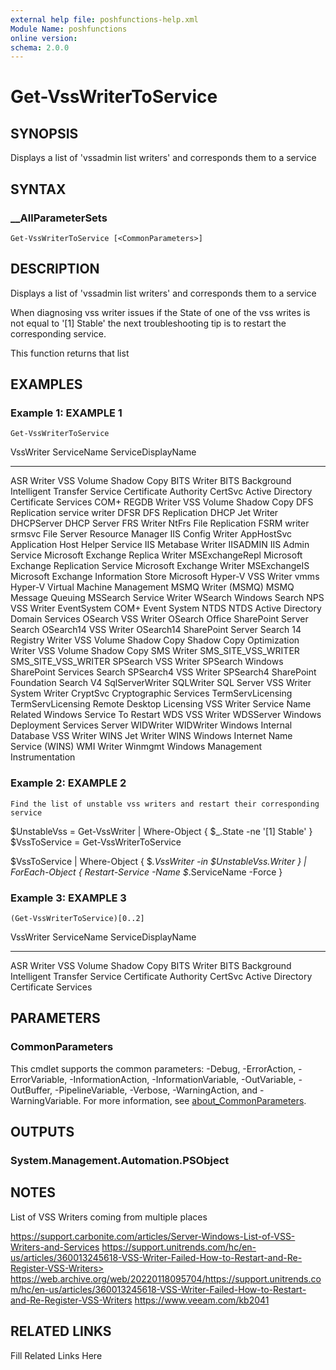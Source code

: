 ```yaml
---
external help file: poshfunctions-help.xml
Module Name: poshfunctions
online version: 
schema: 2.0.0
---
```


# Get-VssWriterToService

## SYNOPSIS

Displays a list of 'vssadmin list writers' and corresponds them to a service

## SYNTAX

### __AllParameterSets

```
Get-VssWriterToService [<CommonParameters>]
```

## DESCRIPTION

Displays a list of 'vssadmin list writers' and corresponds them to a service

When diagnosing vss writer issues if the State of one of the vss writes is not equal to '[1] Stable' the next troubleshooting tip is to restart the corresponding service.

This function returns that list


## EXAMPLES

### Example 1: EXAMPLE 1

```
Get-VssWriterToService
```

VssWriter                         ServiceName         ServiceDisplayName
-------------                     -----------         ------------------
ASR Writer                        VSS                 Volume Shadow Copy
BITS Writer                       BITS                Background Intelligent Transfer Service
Certificate Authority             CertSvc             Active Directory Certificate Services
COM+ REGDB Writer                 VSS                 Volume Shadow Copy
DFS Replication service writer    DFSR                DFS Replication
DHCP Jet Writer                   DHCPServer          DHCP Server
FRS Writer                        NtFrs               File Replication
FSRM writer                       srmsvc              File Server Resource Manager
IIS Config Writer                 AppHostSvc          Application Host Helper Service
IIS Metabase Writer               IISADMIN            IIS Admin Service
Microsoft Exchange Replica Writer MSExchangeRepl      Microsoft Exchange Replication Service
Microsoft Exchange Writer         MSExchangeIS        Microsoft Exchange Information Store
Microsoft Hyper-V VSS Writer      vmms                Hyper-V Virtual Machine Management
MSMQ Writer (MSMQ)                MSMQ                Message Queuing
MSSearch Service Writer           WSearch             Windows Search
NPS VSS Writer                    EventSystem         COM+ Event System
NTDS                              NTDS                Active Directory Domain Services
OSearch VSS Writer                OSearch             Office SharePoint Server Search
OSearch14 VSS Writer              OSearch14           SharePoint Server Search 14
Registry Writer                   VSS                 Volume Shadow Copy
Shadow Copy Optimization Writer   VSS                 Volume Shadow Copy
SMS Writer                        SMS_SITE_VSS_WRITER SMS_SITE_VSS_WRITER
SPSearch VSS Writer               SPSearch            Windows SharePoint Services Search
SPSearch4 VSS Writer              SPSearch4           SharePoint Foundation Search V4
SqlServerWriter                   SQLWriter           SQL Server VSS Writer
System Writer                     CryptSvc            Cryptographic Services
TermServLicensing                 TermServLicensing   Remote Desktop Licensing
VSS Writer                        Service Name        Related Windows Service To Restart
WDS VSS Writer                    WDSServer           Windows Deployment Services Server
WIDWriter                         WIDWriter           Windows Internal Database VSS Writer
WINS Jet Writer                   WINS                Windows Internet Name Service (WINS)
WMI Writer                        Winmgmt             Windows Management Instrumentation





### Example 2: EXAMPLE 2

```
Find the list of unstable vss writers and restart their corresponding service
```

$UnstableVss = Get-VssWriter | Where-Object { $_.State -ne '[1] Stable' }
$VssToService = Get-VssWriterToService

$VssToService  |
    Where-Object { $_.VssWriter -in $UnstableVss.Writer } |
    ForEach-Object { Restart-Service -Name $_.ServiceName -Force }





### Example 3: EXAMPLE 3

```
(Get-VssWriterToService)[0..2]
```

VssWriter             ServiceName ServiceDisplayName
---------             ----------- ------------------
ASR Writer            VSS         Volume Shadow Copy
BITS Writer           BITS        Background Intelligent Transfer Service
Certificate Authority CertSvc     Active Directory Certificate Services






## PARAMETERS


### CommonParameters

This cmdlet supports the common parameters: -Debug, -ErrorAction, -ErrorVariable, -InformationAction, -InformationVariable, -OutVariable, -OutBuffer, -PipelineVariable, -Verbose, -WarningAction, and -WarningVariable. For more information, see [about_CommonParameters](http://go.microsoft.com/fwlink/?LinkID=113216).

## OUTPUTS

### System.Management.Automation.PSObject



## NOTES

List of VSS Writers coming from multiple places

https://support.carbonite.com/articles/Server-Windows-List-of-VSS-Writers-and-Services
https://support.unitrends.com/hc/en-us/articles/360013245618-VSS-Writer-Failed-How-to-Restart-and-Re-Register-VSS-Writers>
https://web.archive.org/web/20220118095704/https://support.unitrends.com/hc/en-us/articles/360013245618-VSS-Writer-Failed-How-to-Restart-and-Re-Register-VSS-Writers
https://www.veeam.com/kb2041


## RELATED LINKS

Fill Related Links Here

